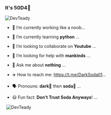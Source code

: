 ### It's **50D4**🍾

<p align="left"> <img src="https://komarev.com/ghpvc/?username=DevTeady" alt="DevTeady" /> </p>

- 🔭 I’m currently working like a noob...

- 🌱 I’m currently learning **python** ...

- 👯 I’m looking to collaborate on **Youtube** ...

- 🧐 I’m looking for help with **mankinds** ...

- 💬 Ask me about **nothing** ...

- ✈️ How to reach me: https://t.me/DarkSoda01...

- 🗣️ Pronouns: **dark**🌚 then **soda**🍾 ...

- 😃 Fun fact: **Don't Trust Soda Anyways**! ...



<p>&nbsp;<img align="center" src="https://github-readme-stats.vercel.app/api?username=DevTeady&show_icons=true" alt="DevTeady" /></p>
